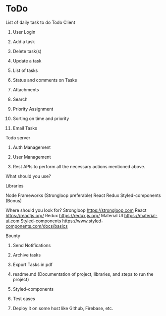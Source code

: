# ToDo
List of daily task to do 
Todo Client
1.    User Login

2.    Add a task

3.    Delete task(s)

4.    Update a task

5.    List of tasks

6.    Status and comments on Tasks

7.    Attachments

8.    Search

9.    Priority Assignment

10.  Sorting on time and priority

11.  Email Tasks

 

Todo server
1.    Auth Management

2.    User Management

3.    Rest APIs to perform all the necessary actions mentioned above.

 

What should you use?

Libraries

Node Frameworks (Strongloop preferable)
React
Redux
Styled-components (Bonus)

 

Where should you look for?
Strongloop https://strongloop.com
React https://reactjs.org/
Redux https://redux.js.org/
Material UI https://material-ui.com
Styled-components https://www.styled-components.com/docs/basics

 

Bounty
1.    Send Notifications

2.    Archive tasks

3.    Export Tasks in pdf

4.    readme.md (Documentation of project, libraries, and steps to run the project)

5.    Styled-components

6.    Test cases

7.    Deploy it on some host like Github, Firebase, etc.
